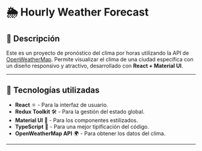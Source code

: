 # 🌦 Hourly Weather Forecast

## 📌 Descripción
Este es un proyecto de pronóstico del clima por horas utilizando la API de [OpenWeatherMap](https://openweathermap.org/). Permite visualizar el clima de una ciudad específica con un diseño responsivo y atractivo, desarrollado con **React + Material UI**.

---

## 🚀 Tecnologías utilizadas
- **React** ⚛️ - Para la interfaz de usuario.
- **Redux Toolkit** 🛠 - Para la gestión del estado global.
- **Material UI** 🎨 - Para los componentes estilizados.
- **TypeScript** 🔹 - Para una mejor tipificación del código.
- **OpenWeatherMap API** 🌍 - Para obtener los datos del clima.

---
